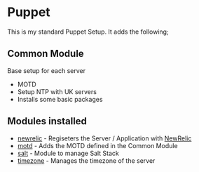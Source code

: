 # Puppet

This is my standard Puppet Setup. It adds the following;

## Common Module
Base setup for each server

* MOTD  
* Setup NTP with UK servers
* Installs some basic packages

## Modules installed

* [newrelic](https://github.com/fsalum/puppet-newrelic) - Regiseters the Server / Application with [NewRelic](http://newrelic.com)
* [motd](https://github.com/saz/puppet-motd) - Adds the MOTD defined in the Common Module
* [salt](https://github.com/maxchk/puppet-salt) - Module to manage Salt Stack
* [timezone](https://github.com/BashtonLtd/puppet-timezone) - Manages the timezone of the server